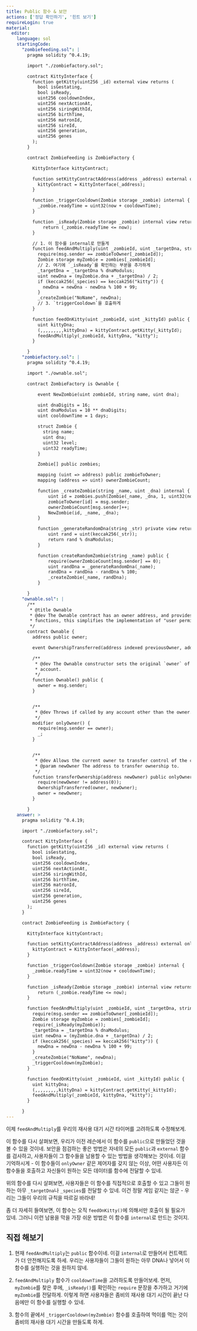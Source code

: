 ```yaml
---
title: Public 함수 & 보안
actions: ['정답 확인하기', '힌트 보기']
requireLogin: true
material:
  editor:
    language: sol
    startingCode:
      "zombiefeeding.sol": |
        pragma solidity ^0.4.19;

        import "./zombiefactory.sol";

        contract KittyInterface {
          function getKitty(uint256 _id) external view returns (
            bool isGestating,
            bool isReady,
            uint256 cooldownIndex,
            uint256 nextActionAt,
            uint256 siringWithId,
            uint256 birthTime,
            uint256 matronId,
            uint256 sireId,
            uint256 generation,
            uint256 genes
          );
        }

        contract ZombieFeeding is ZombieFactory {

          KittyInterface kittyContract;

          function setKittyContractAddress(address _address) external onlyOwner {
            kittyContract = KittyInterface(_address);
          }

          function _triggerCooldown(Zombie storage _zombie) internal {
            _zombie.readyTime = uint32(now + cooldownTime);
          }

          function _isReady(Zombie storage _zombie) internal view returns (bool) {
              return (_zombie.readyTime <= now);
          }

          // 1. 이 함수를 internal로 만들게
          function feedAndMultiply(uint _zombieId, uint _targetDna, string _species) public {
            require(msg.sender == zombieToOwner[_zombieId]);
            Zombie storage myZombie = zombies[_zombieId];
            // 2. 여기에 `_isReady`를 확인하는 부분을 추가하게
            _targetDna = _targetDna % dnaModulus;
            uint newDna = (myZombie.dna + _targetDna) / 2;
            if (keccak256(_species) == keccak256("kitty")) {
              newDna = newDna - newDna % 100 + 99;
            }
            _createZombie("NoName", newDna);
            // 3. `triggerCooldown`을 호출하게
          }

          function feedOnKitty(uint _zombieId, uint _kittyId) public {
            uint kittyDna;
            (,,,,,,,,,kittyDna) = kittyContract.getKitty(_kittyId);
            feedAndMultiply(_zombieId, kittyDna, "kitty");
          }

        }
      "zombiefactory.sol": |
        pragma solidity ^0.4.19;

        import "./ownable.sol";

        contract ZombieFactory is Ownable {

            event NewZombie(uint zombieId, string name, uint dna);

            uint dnaDigits = 16;
            uint dnaModulus = 10 ** dnaDigits;
            uint cooldownTime = 1 days;

            struct Zombie {
              string name;
              uint dna;
              uint32 level;
              uint32 readyTime;
            }

            Zombie[] public zombies;

            mapping (uint => address) public zombieToOwner;
            mapping (address => uint) ownerZombieCount;

            function _createZombie(string _name, uint _dna) internal {
                uint id = zombies.push(Zombie(_name, _dna, 1, uint32(now + cooldownTime))) - 1;
                zombieToOwner[id] = msg.sender;
                ownerZombieCount[msg.sender]++;
                NewZombie(id, _name, _dna);
            }

            function _generateRandomDna(string _str) private view returns (uint) {
                uint rand = uint(keccak256(_str));
                return rand % dnaModulus;
            }

            function createRandomZombie(string _name) public {
                require(ownerZombieCount[msg.sender] == 0);
                uint randDna = _generateRandomDna(_name);
                randDna = randDna - randDna % 100;
                _createZombie(_name, randDna);
            }

        }
      "ownable.sol": |
        /**
         * @title Ownable
         * @dev The Ownable contract has an owner address, and provides basic authorization control
         * functions, this simplifies the implementation of "user permissions".
         */
        contract Ownable {
          address public owner;

          event OwnershipTransferred(address indexed previousOwner, address indexed newOwner);

          /**
           * @dev The Ownable constructor sets the original `owner` of the contract to the sender
           * account.
           */
          function Ownable() public {
            owner = msg.sender;
          }


          /**
           * @dev Throws if called by any account other than the owner.
           */
          modifier onlyOwner() {
            require(msg.sender == owner);
            _;
          }


          /**
           * @dev Allows the current owner to transfer control of the contract to a newOwner.
           * @param newOwner The address to transfer ownership to.
           */
          function transferOwnership(address newOwner) public onlyOwner {
            require(newOwner != address(0));
            OwnershipTransferred(owner, newOwner);
            owner = newOwner;
          }

        }
    answer: >
      pragma solidity ^0.4.19;

      import "./zombiefactory.sol";

      contract KittyInterface {
        function getKitty(uint256 _id) external view returns (
          bool isGestating,
          bool isReady,
          uint256 cooldownIndex,
          uint256 nextActionAt,
          uint256 siringWithId,
          uint256 birthTime,
          uint256 matronId,
          uint256 sireId,
          uint256 generation,
          uint256 genes
        );
      }

      contract ZombieFeeding is ZombieFactory {

        KittyInterface kittyContract;

        function setKittyContractAddress(address _address) external onlyOwner {
          kittyContract = KittyInterface(_address);
        }

        function _triggerCooldown(Zombie storage _zombie) internal {
          _zombie.readyTime = uint32(now + cooldownTime);
        }

        function _isReady(Zombie storage _zombie) internal view returns (bool) {
            return (_zombie.readyTime <= now);
        }

        function feedAndMultiply(uint _zombieId, uint _targetDna, string _species) internal {
          require(msg.sender == zombieToOwner[_zombieId]);
          Zombie storage myZombie = zombies[_zombieId];
          require(_isReady(myZombie));
          _targetDna = _targetDna % dnaModulus;
          uint newDna = (myZombie.dna + _targetDna) / 2;
          if (keccak256(_species) == keccak256("kitty")) {
            newDna = newDna - newDna % 100 + 99;
          }
          _createZombie("NoName", newDna);
          _triggerCooldown(myZombie);
        }

        function feedOnKitty(uint _zombieId, uint _kittyId) public {
          uint kittyDna;
          (,,,,,,,,,kittyDna) = kittyContract.getKitty(_kittyId);
          feedAndMultiply(_zombieId, kittyDna, "kitty");
        }

      }
---
```


이제 `feedAndMultiply`를 우리의 재사용 대기 시간 타이머를 고려하도록 수정해보게.

이 함수를 다시 살펴보면, 우리가 이전 레슨에서 이 함수를 `public`으로 만들었던 것을 볼 수 있을 것이네. 보안을 점검하는 좋은 방법은 자네의 모든 `public`과 `external` 함수를 검사하고, 사용자들이 그 함수들을 남용할 수 있는 방법을 생각해보는 것이네. 이걸 기억하시게 - 이 함수들이 `onlyOwner` 같은 제어자를 갖지 않는 이상, 어떤 사용자든 이 함수들을 호출하고 자신들이 원하는 모든 데이터를 함수에 전달할 수 있네.

위의 함수를 다시 살펴보면, 사용자들은 이 함수를 직접적으로 호출할 수 있고 그들이 원하는 아무 `_targetDna`나 `_species`를 전달할 수 있네. 이건 정말 게임 같지는 않군 - 우리는 그들이 우리의 규칙을 따르길 바라네!

좀 더 자세히 들여보면, 이 함수는 오직 `feedOnKitty()`에 의해서만 호출이 될 필요가 있네. 그러니 이런 남용을 막을 가장 쉬운 방법은 이 함수를 `internal`로 만드는 것이지.

## 직접 해보기

1. 현재 `feedAndMultiply`는 `public` 함수이네. 이걸 `internal`로 만들어서 컨트랙트가 더 안전해지도록 하세. 우리는 사용자들이 그들이 원하는 아무 DNA나 넣어서 이 함수를 실행하는 것을 원하지 않네.

2. `feedAndMultiply` 함수가 `cooldownTime`을 고려하도록 만들어보세. 먼저, `myZombie`를 찾은 후에, `_isReady()`를 확인하는 `require` 문장을 추가하고 거기에 `myZombie`를 전달하게. 이렇게 하면 사용자들은 좀비의 재사용 대기 시간이 끝난 다음에만 이 함수를 실행할 수 있네.

3. 함수의 끝에서 `_triggerCooldown(myZombie)` 함수를 호출하여 먹이를 먹는 것이 좀비의 재사용 대기 시간을 만들도록 하게.
